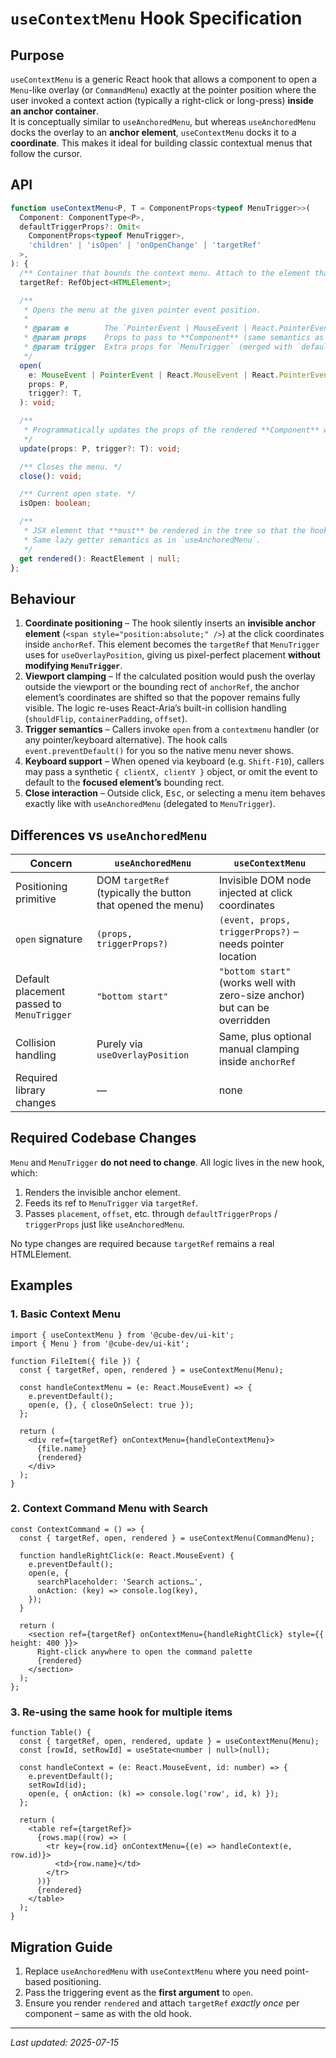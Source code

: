 # `useContextMenu` Hook Specification

## Purpose

`useContextMenu` is a generic React hook that allows a component to open a `Menu`-like overlay (or `CommandMenu`) exactly at the pointer position where the user invoked a context action (typically a right-click or long-press) **inside an anchor container**.  
It is conceptually similar to `useAnchoredMenu`, but whereas `useAnchoredMenu` docks the overlay to an **anchor element**, `useContextMenu` docks it to a **coordinate**.  This makes it ideal for building classic contextual menus that follow the cursor.

## API

```ts
function useContextMenu<P, T = ComponentProps<typeof MenuTrigger>>(
  Component: ComponentType<P>,
  defaultTriggerProps?: Omit<
    ComponentProps<typeof MenuTrigger>,
    'children' | 'isOpen' | 'onOpenChange' | 'targetRef'
  >,
): {
  /** Container that bounds the context menu. Attach to the element that receives the context-menu event. */
  targetRef: RefObject<HTMLElement>;

  /**
   * Opens the menu at the given pointer event position.
   *
   * @param e        The `PointerEvent | MouseEvent | React.PointerEvent` corresponding to the user action.
   * @param props    Props to pass to **Component** (same semantics as `useAnchoredMenu`).
   * @param trigger  Extra props for `MenuTrigger` (merged with `defaultTriggerProps`).
   */
  open(
    e: MouseEvent | PointerEvent | React.MouseEvent | React.PointerEvent,
    props: P,
    trigger?: T,
  ): void;

  /**
   * Programmatically updates the props of the rendered **Component** without re-opening.
   */
  update(props: P, trigger?: T): void;

  /** Closes the menu. */
  close(): void;

  /** Current open state. */
  isOpen: boolean;

  /**
   * JSX element that **must** be rendered in the tree so that the hook can create the `MenuTrigger` overlay.
   * Same lazy getter semantics as in `useAnchoredMenu`.
   */
  get rendered(): ReactElement | null;
};
```

## Behaviour

1. **Coordinate positioning** – The hook silently inserts an **invisible anchor element** (`<span style="position:absolute;" />`) at the click coordinates inside `anchorRef`. This element becomes the `targetRef` that `MenuTrigger` uses for `useOverlayPosition`, giving us pixel-perfect placement **without modifying `MenuTrigger`**.
2. **Viewport clamping** – If the calculated position would push the overlay outside the viewport or the bounding rect of `anchorRef`, the anchor element’s coordinates are shifted so that the popover remains fully visible. The logic re-uses React-Aria’s built-in collision handling (`shouldFlip`, `containerPadding`, `offset`).
3. **Trigger semantics** – Callers invoke `open` from a `contextmenu` handler (or any pointer/keyboard alternative). The hook calls `event.preventDefault()` for you so the native menu never shows.
4. **Keyboard support** – When opened via keyboard (e.g. `Shift-F10`), callers may pass a synthetic `{ clientX, clientY }` object, or omit the event to default to the **focused element’s** bounding rect.
5. **Close interaction** – Outside click, <kbd>Esc</kbd>, or selecting a menu item behaves exactly like with `useAnchoredMenu` (delegated to `MenuTrigger`).

## Differences vs `useAnchoredMenu`

| Concern | `useAnchoredMenu` | `useContextMenu` |
|---------|------------------|------------------|
| Positioning primitive | DOM `targetRef` (typically the button that opened the menu) | Invisible DOM node injected at click coordinates |
| `open` signature | `(props, triggerProps?)` | `(event, props, triggerProps?)` – needs pointer location |
| Default placement passed to `MenuTrigger` | `"bottom start"` | `"bottom start"` (works well with zero-size anchor) but can be overridden |
| Collision handling | Purely via `useOverlayPosition` | Same, plus optional manual clamping inside `anchorRef` |
| Required library changes | — | none |

## Required Codebase Changes

`Menu` and `MenuTrigger` **do not need to change**. All logic lives in the new hook, which:

1. Renders the invisible anchor element.
2. Feeds its ref to `MenuTrigger` via `targetRef`.
3. Passes `placement`, `offset`, etc. through `defaultTriggerProps` / `triggerProps` just like `useAnchoredMenu`.

No type changes are required because `targetRef` remains a real HTMLElement.

## Examples

### 1. Basic Context Menu

```tsx
import { useContextMenu } from '@cube-dev/ui-kit';
import { Menu } from '@cube-dev/ui-kit';

function FileItem({ file }) {
  const { targetRef, open, rendered } = useContextMenu(Menu);

  const handleContextMenu = (e: React.MouseEvent) => {
    e.preventDefault();
    open(e, {}, { closeOnSelect: true });
  };

  return (
    <div ref={targetRef} onContextMenu={handleContextMenu}>
      {file.name}
      {rendered}
    </div>
  );
}
```

### 2. Context Command Menu with Search

```tsx
const ContextCommand = () => {
  const { targetRef, open, rendered } = useContextMenu(CommandMenu);

  function handleRightClick(e: React.MouseEvent) {
    e.preventDefault();
    open(e, {
      searchPlaceholder: 'Search actions…',
      onAction: (key) => console.log(key),
    });
  }

  return (
    <section ref={targetRef} onContextMenu={handleRightClick} style={{ height: 400 }}>
      Right-click anywhere to open the command palette
      {rendered}
    </section>
  );
};
```

### 3. Re-using the same hook for multiple items

```tsx
function Table() {
  const { targetRef, open, rendered, update } = useContextMenu(Menu);
  const [rowId, setRowId] = useState<number | null>(null);

  const handleContext = (e: React.MouseEvent, id: number) => {
    e.preventDefault();
    setRowId(id);
    open(e, { onAction: (k) => console.log('row', id, k) });
  };

  return (
    <table ref={targetRef}>
      {rows.map((row) => (
        <tr key={row.id} onContextMenu={(e) => handleContext(e, row.id)}>
          <td>{row.name}</td>
        </tr>
      ))}
      {rendered}
    </table>
  );
}
```

## Migration Guide

1. Replace `useAnchoredMenu` with `useContextMenu` where you need point-based positioning.
2. Pass the triggering event as the **first argument** to `open`.
3. Ensure you render `rendered` and attach `targetRef` *exactly once* per component – same as with the old hook.

---

*Last updated: 2025-07-15* 
